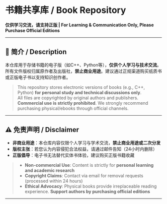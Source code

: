 # 书籍共享库 / Book Repository  
**仅供学习交流，请支持正版 | For Learning & Communication Only, Please Purchase Official Editions**  
***  

## 📖 简介 / Description  
本仓库用于存储书籍的电子版（如C++、Python等），**仅供个人学习与技术交流**。  
所有文件版权归属原作者及出版社，**禁止商业用途**。建议通过正规渠道购买纸质书或正版电子书以支持知识创作者。  
> This repository stores electronic versions of books (e.g., C++, Python) **for personal study and technical discussions only**.  
> All files are copyrighted by original authors and publishers. **Commercial use is strictly prohibited**. We strongly recommend purchasing physical/ebooks through official channels.  

---

## ⚠️ 免责声明 / Disclaimer  
- **非商业用途**：本仓库内容仅限个人学习与学术交流，**禁止商业用途或二次分发**  
- **版权主张**：若您认为内容侵犯合法权益，请通过邮件告知（24小时内删除）  
- **正版倡导**：电子书无法替代实体书体验，建议购买正版书籍收藏  

> - **Non-commercial Use**: Content is strictly for **personal learning and academic research**  
> - **Copyright Claims**: Contact via email for removal requests (processed within 24 hours)  
> - **Ethical Advocacy**: Physical books provide irreplaceable reading experience. **Support authors by purchasing official editions**  

---  
